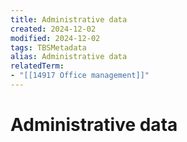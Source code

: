 ```yaml
---
title: Administrative data
created: 2024-12-02
modified: 2024-12-02
tags: TBSMetadata
alias: Administrative data
relatedTerm:
- "[[14917 Office management]]"
---
```

# Administrative data
